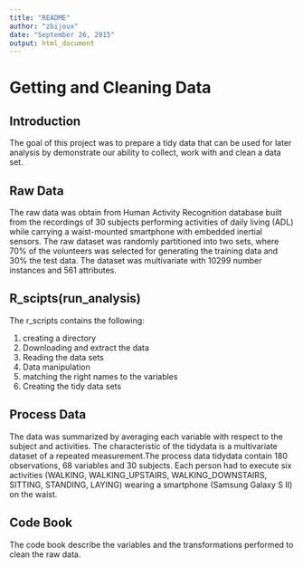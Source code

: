 ```yaml
---
title: "README"
author: "zbijoux"
date: "September 26, 2015"
output: html_document
---
```

# Getting and Cleaning Data

## Introduction
The goal of this project was to prepare a tidy data that can be used for later analysis by demonstrate our ability to collect, work with and clean a data set. 

## Raw Data
The raw data was obtain from Human Activity Recognition database built from the recordings of 30 subjects performing activities of daily living (ADL) while carrying a waist-mounted smartphone with embedded inertial sensors. The raw dataset was randomly partitioned into two sets, where 70% of the volunteers was selected for generating the training data and 30% the test data. The dataset was multivariate with 10299 number instances and 561 attributes.

## R_scipts(run_analysis)
The r_scripts contains the following:
1. creating a directory
2. Downloading and extract the data 
3. Reading the data sets
4. Data manipulation
5. matching the right names to the variables
6. Creating the tidy data sets

## Process Data
The data was summarized by averaging each variable with respect to the subject and activities. The characteristic of the tidydata is a multivariate dataset of a repeated measurement.The process data tidydata contain 180 observations, 68 variables and 30 subjects. Each person had to execute six activities (WALKING, WALKING_UPSTAIRS, WALKING_DOWNSTAIRS, SITTING, STANDING, LAYING) wearing a smartphone (Samsung Galaxy S II) on the waist.
 
## Code Book
The code book describe the variables and the transformations performed to clean the raw data.
